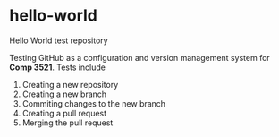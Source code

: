 # hello-world
Hello World test repository

Testing GitHub as a configuration and version management system for **Comp 3521**. 
Tests include 
1. Creating a new repository
2. Creating a new branch
3. Commiting changes to the new branch
4. Creating a pull request
5. Merging the pull request
